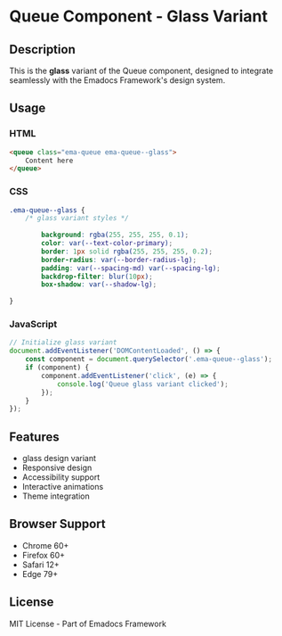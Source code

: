 # Queue Component - Glass Variant

## Description
This is the **glass** variant of the Queue component, designed to integrate seamlessly with the Emadocs Framework's design system.

## Usage

### HTML
```html
<queue class="ema-queue ema-queue--glass">
    Content here
</queue>
```

### CSS
```css
.ema-queue--glass {
    /* glass variant styles */
    
        background: rgba(255, 255, 255, 0.1);
        color: var(--text-color-primary);
        border: 1px solid rgba(255, 255, 255, 0.2);
        border-radius: var(--border-radius-lg);
        padding: var(--spacing-md) var(--spacing-lg);
        backdrop-filter: blur(10px);
        box-shadow: var(--shadow-lg);
    
}
```

### JavaScript
```javascript
// Initialize glass variant
document.addEventListener('DOMContentLoaded', () => {
    const component = document.querySelector('.ema-queue--glass');
    if (component) {
        component.addEventListener('click', (e) => {
            console.log('Queue glass variant clicked');
        });
    }
});
```

## Features
- glass design variant
- Responsive design
- Accessibility support
- Interactive animations
- Theme integration

## Browser Support
- Chrome 60+
- Firefox 60+
- Safari 12+
- Edge 79+

## License
MIT License - Part of Emadocs Framework
